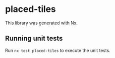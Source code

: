 # placed-tiles

This library was generated with [Nx](https://nx.dev).

## Running unit tests

Run `nx test placed-tiles` to execute the unit tests.
